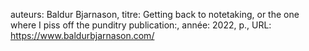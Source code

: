 auteurs: Baldur Bjarnason, 
titre: Getting back to notetaking, or the one where I piss off the punditry
publication:, 
année: 2022, 
p.,
URL: https://www.baldurbjarnason.com/


